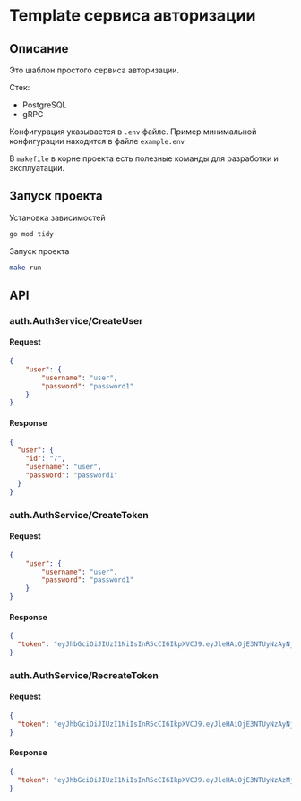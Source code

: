 # Template сервиса авторизации

## Описание

Это шаблон простого сервиса авторизации.

Стек:
 - PostgreSQL
 - gRPC

Конфигурация указывается в `.env` файле. Пример минимальной конфигурации находится в файле `example.env`

В `makefile` в корне проекта есть полезные команды для разработки и эксплуатации.

## Запуск проекта

Установка зависимостей
```sh
go mod tidy
```
Запуск проекта
```sh
make run
```

## API

### auth.AuthService/CreateUser

#### Request
```json
{
    "user": {
        "username": "user", 
        "password": "password1"
    }
}
```

#### Response
```json
{
  "user": {
    "id": "7",
    "username": "user",
    "password": "password1"
  }
}
```

### auth.AuthService/CreateToken

#### Request
```json
{
    "user": {
        "username": "user", 
        "password": "password1"
    }
}
```

#### Response
```json
{
  "token": "eyJhbGciOiJIUzI1NiIsInR5cCI6IkpXVCJ9.eyJleHAiOjE3NTUyNzAyNjEsImlhdCI6MTc1NTI2OTY2MSwic3ViIjoiNyJ9.SQprAUGFN8ECa_cztHBfSJfJF44PG2tBiaFNaEdHy5U"
}
```

### auth.AuthService/RecreateToken

#### Request
```json
{
  "token": "eyJhbGciOiJIUzI1NiIsInR5cCI6IkpXVCJ9.eyJleHAiOjE3NTUyNzAyNjEsImlhdCI6MTc1NTI2OTY2MSwic3ViIjoiNyJ9.SQprAUGFN8ECa_cztHBfSJfJF44PG2tBiaFNaEdHy5U"
}
```

#### Response
```json
{
  "token": "eyJhbGciOiJIUzI1NiIsInR5cCI6IkpXVCJ9.eyJleHAiOjE3NTUyNzAzMjcsImlhdCI6MTc1NTI2OTcyNywic3ViIjoiNSJ9.8iyEuBh9yLYJtC7pyV8hXTmOjBt74b-QbI0do-OU7jo"
}
```
